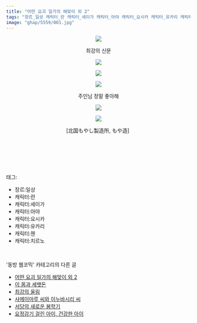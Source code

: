 ```yaml
---
title: "어떤 요괴 일가의 해맞이 외 2"
tags: "장르_일상 캐릭터_란 캐릭터_세이가 캐릭터_아야 캐릭터_요시카 캐릭터_유카리 캐릭터_첸 캐릭터_치르노 北国もやし製造所 もや造 동방_웹코믹"
image: "ghap/5559/001.jpg"
---
```

<div class="article">
<p style="text-align: center; clear: none; float: none;"><img src="{{ site.nasurl }}/ghap/5559/001.jpg"/></p>
<p style="text-align: center; clear: none; float: none;">최강의 신문</p>
<p style="text-align: center; clear: none; float: none;"><img src="{{ site.nasurl }}/ghap/5559/002.jpg"/></p>
<p style="text-align: center; clear: none; float: none;"><img src="{{ site.nasurl }}/ghap/5559/003.jpg"/></p>
<p style="text-align: center; clear: none; float: none;"><img src="{{ site.nasurl }}/ghap/5559/004.jpg"/></p>
<p style="text-align: center; clear: none; float: none;">주인님 정말 좋아해</p>
<p style="text-align: center; clear: none; float: none;"><img src="{{ site.nasurl }}/ghap/5559/005.jpg"/></p>
<p style="text-align: center; clear: none; float: none;"><img src="{{ site.nasurl }}/ghap/5559/006.jpg"/></p>
<p style="text-align: center; clear: none; float: none;">[北国もやし製造所, もや造] </p>
<p style="text-align: center; clear: none; float: none;"><br/></p>
<p><br/></p>
</div><br/>
<div class="tagTrail">
<p>태그: </p>
<ul>
<li>장르:일상</li>
<li>캐릭터:란</li>
<li>캐릭터:세이가</li>
<li>캐릭터:아야</li>
<li>캐릭터:요시카</li>
<li>캐릭터:유카리</li>
<li>캐릭터:첸</li>
<li>캐릭터:치르노</li>
</ul>
</div><br/>
<div class="another">
<p>'동방 웹코믹' 카테고리의 다른 글</p>
<ul>
<li><a href="/2019-01-10-ghap_5559">어떤 요괴 일가의 해맞이 외 2</a></li>
<li><a href="/2019-01-10-ghap_5558">이 몸과 세뱃돈</a></li>
<li><a href="/2019-01-10-ghap_5557">최강의 울림</a></li>
<li><a href="/2019-01-10-ghap_5556">샤메이마루 씨와 이누바시리 씨</a></li>
<li><a href="/2019-01-10-ghap_5555">서당의 새로운 봄학기</a></li>
<li><a href="/2019-01-10-ghap_5554">요정감기 걸린 아이, 건강한 아이</a></li>
</ul>
</div><br/>
